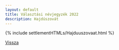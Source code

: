 ```yaml
---
layout: default
title: Választási névjegyzék 2022
description: Hajdúszovát
---
```


{% include settlementHTMLs/Hajduuszovaat.html %}

[Vissza](../)